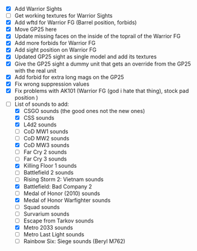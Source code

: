 - [x] Add Warrior Sights
- [ ] Get working textures for Warrior Sights 
- [x] Add wftd for Warrior FG (Barrel position, forbids)
- [x] Move GP25 here
- [x] Update missing faces on the inside of the toprail of the Warrior FG
- [x] Add more forbids for Warrior FG
- [x] Add sight position on Warrior FG
- [x] Updated GP25 sight as single model and add its textures
- [x] Give the GP25 sight a dummy unit that gets an override from the GP25 with the real unit
- [x] Add forbid for extra long mags on the GP25
- [x] Fix wrong suppression values
- [x] Fix problems with AK101 (Warrior FG (god i hate that thing), stock pad position )
- [ ] List of sounds to add:
	 - [x] CSGO sounds (the good ones not the new ones)
	 - [x] CSS sounds
	 - [x] L4d2 sounds
	 - [ ] CoD MW1 sounds
	 - [ ] CoD MW2 sounds
	 - [x] CoD MW3 sounds
	 - [ ] Far Cry 2 sounds
	 - [ ] Far Cry 3 sounds
	 - [x] Killing Floor 1 sounds
	 - [ ] Battlefield 2 sounds
	 - [ ] Rising Storm 2: Vietnam sounds
	 - [x] Battlefield: Bad Company 2
	 - [ ] Medal of Honor (2010) sounds
	 - [x] Medal of Honor Warfighter sounds
	 - [ ] Squad sounds
	 - [ ] Survarium sounds
	 - [ ] Escape from Tarkov sounds
	 - [x] Metro 2033 sounds
	 - [ ] Metro Last Light sounds
	 - [ ] Rainbow Six: Siege sounds (Beryl M762)